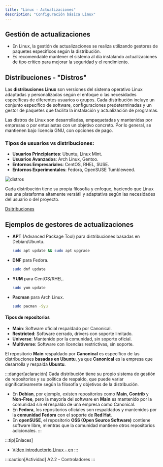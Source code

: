 ```yaml
---
title: "Linux - Actualizaciones"  
description: "Configuración básica Linux"  
---
```


## Gestión de actualizaciones

- En Linux, la gestión de actualizaciones se realiza utilizando gestores de paquetes específicos según la distribución.
- Es recomendable mantener el sistema al día instalando actualizaciones de tipo crítico para mejorar la seguridad y el rendimiento.

## Distribuciones - "Distros"

Las **distribuciones Linux** son versiones del sistema operativo Linux adaptadas y personalizadas según el enfoque o las necesidades específicas de diferentes usuarios o grupos. Cada distribución incluye un conjunto específico de software, configuraciones predeterminadas y un gestor de paquetes que facilita la instalación y actualización de programas.

Las distros de Linux son desarrolladas, empaquetadas y mantenidas por empresas o por entusiastas con un objetivo concreto. Por lo general, se mantienen bajo licencia GNU, con opciones de pago.

### Tipos de usuarios vs distribuciones:
- **Usuarios Principiantes**: Ubuntu, Linux Mint.
- **Usuarios Avanzados**: Arch Linux, Gentoo.
- **Entornos Empresariales**: CentOS, RHEL, SUSE.
- **Entornos Experimentales**: Fedora, OpenSUSE Tumbleweed.

![distros](https://miro.medium.com/v2/resize:fit:1400/format:webp/1*hxY05AVCBHC5wqXi2q81Qg.png)

Cada distribución tiene su propia filosofía y enfoque, haciendo que Linux sea una plataforma altamente versátil y adaptativa según las necesidades del usuario o del proyecto.

[Dsitribuciones](https://upload.wikimedia.org/wikipedia/commons/1/1b/Linux_Distribution_Timeline.svg)

## Ejemplos de gestores de actualizaciones

- **APT** (Advanced Package Tool) para distribuciones basadas en Debian/Ubuntu.
    ```sh frame="none"
    sudo apt update && sudo apt upgrade
    ```
- **DNF** para Fedora.
    ```sh frame="none"
    sudo dnf update
    ```
- **YUM** para CentOS/RHEL.
    ```sh frame="none"
    sudo yum update
    ```
- **Pacman** para Arch Linux.
    ```sh frame="none"
    sudo pacman -Syu
    ```
#### Tipos de repositorios
- **Main**: Software oficial respaldado por Canonical.
- **Restricted**: Software cerrado, drivers con soporte limitado.
- **Universe**: Mantenido por la comunidad, sin soporte oficial.
- **Multiverse**: Software con licencias restrictivas, sin soporte.
  
El repositorio **Main** respaldado por **Canonical** es específico de las distribuciones **basadas en Ubuntu**, ya que **Canonical** es la empresa que desarrolla y respalda **Ubuntu**. 

:::danger[aclaración]
Cada distribución tiene su propio sistema de gestión de repositorios y su política de respaldo, que puede variar significativamente según la filosofía y objetivos de la distribución.

- En **Debian**, por ejemplo, existen repositorios como **Main**, **Contrib** y **Non-Free**, pero la mayoría del software en **Main** es mantenido por la comunidad sin el respaldo de una empresa como Canonical.
- En **Fedora**, los repositorios oficiales son respaldados y mantenidos por la **comunidad Fedora** con el soporte de **Red Hat**.
- En **openSUSE**, el repositorio **OSS (Open Source Software)** contiene software libre, mientras que la comunidad mantiene otros repositorios adicionales.
:::
  
:::tip[Enlaces]  
  - [Vídeo introductorio Linux - en](https://www.youtube.com/watch?v=UUJ0dFpj1-M&t=19s)
:::

:::caution[Actividad]
A2.2 - Controladores
:::